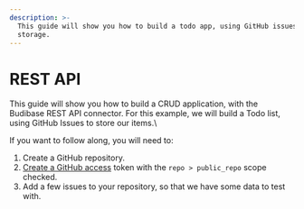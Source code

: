 ```yaml
---
description: >-
  This guide will show you how to build a todo app, using GitHub issues for
  storage.
---
```


# REST API

This guide will show you how to build a CRUD application, with the Budibase REST API connector. For this example, we will build a Todo list, using GitHub Issues to store our items.\


If you want to follow along, you will need to:

1. Create a GitHub repository.
2. [Create a GitHub access](https://github.com/settings/tokens/new) token with the `repo > public_repo` scope checked.
3. Add a few issues to your repository, so that we have some data to test with.
